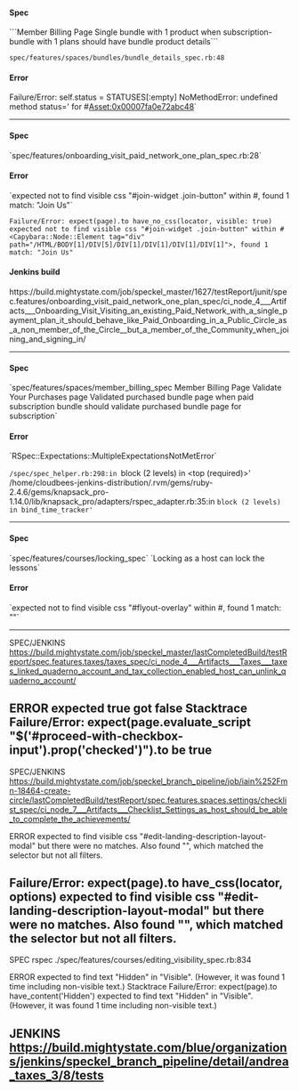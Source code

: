 <h4>Spec</h4>
```Member Billing Page Single bundle with 1 product when subscription-bundle with 1 plans should
have bundle product details```

```spec/features/spaces/bundles/bundle_details_spec.rb:48```

<h4>Error</h4>

Failure/Error: self.status = STATUSES[:empty]
NoMethodError:
       undefined method status=' for #<Asset:0x00007fa0e72abc48>`

------------------------------------------------------------------------------------------------

<h4>Spec</h4>
`spec/features/onboarding_visit_paid_network_one_plan_spec.rb:28`

<h4>Error</h4>
`expected not to find visible css "#join-widget .join-button" within
#<Capybara::Node::Element tag="div" path="/HTML/BODY[1]/DIV[5]/DIV[1]/DIV[1]/DIV[1]/DIV[1]">,
found 1 match: "Join Us"`

`Failure/Error: expect(page).to have_no_css(locator, visible: true)
  expected not to find visible css "#join-widget .join-button" within
  #<Capybara::Node::Element tag="div" path="/HTML/BODY[1]/DIV[5]/DIV[1]/DIV[1]/DIV[1]/DIV[1]">,
  found 1 match: "Join Us"`

<h4>Jenkins build</h4>
https://build.mightystate.com/job/speckel_master/1627/testReport/junit/spec.features/onboarding_visit_paid_network_one_plan_spec/ci_node_4___Artifacts___Onboarding_Visit_Visiting_an_existing_Paid_Network_with_a_single_payment_plan_it_should_behave_like_Paid_Onboarding_in_a_Public_Circle_as_a_non_member_of_the_Circle__but_a_member_of_the_Community_when_joining_and_signing_in/

---------------------------------------------------------------------------------------------------------------------------------------------------------------------------------------------------------------------
<h4>Spec</h4>
`spec/features/spaces/member_billing_spec
Member Billing Page Validate Your Purchases page Validated purchased bundle page when paid subscription bundle should validate purchased bundle page for subscription`

<h4>Error</h4>
`RSpec::Expectations::MultipleExpectationsNotMetError`

`/spec/spec_helper.rb:298:in `block (2 levels) in <top (required)>'
/home/cloudbees-jenkins-distribution/.rvm/gems/ruby-2.4.6/gems/knapsack_pro-1.14.0/lib/knapsack_pro/adapters/rspec_adapter.rb:35:in `block (2 levels) in bind_time_tracker'`

------------------------------------------------------------------------------------------------------------------------------------------------------------------------------------------------------------------
<h4>Spec</h4>
 `spec/features/courses/locking_spec`
 `Locking as a host can lock the lessons`

<h4>Error</h4>
`expected not to find visible css "#flyout-overlay" within #<Capybara::Node::Element tag="body" path="/HTML/BODY[1]">, found 1 match: ""`

-------------------------------------------------------------------------------------------------------------------------------------------------------

SPEC/JENKINS
https://build.mightystate.com/job/speckel_master/lastCompletedBuild/testReport/spec.features.taxes/taxes_spec/ci_node_4___Artifacts___Taxes___taxes_linked_quaderno_account_and_tax_collection_enabled_host_can_unlink_quaderno_account/

ERROR
expected true      got false
Stacktrace
Failure/Error: expect(page.evaluate_script "$('#proceed-with-checkbox-input').prop('checked')").to be true
---------------------------------------------------------------------------------------------------------------------------------------------------------------
SPEC/JENKINS
https://build.mightystate.com/job/speckel_branch_pipeline/job/iain%252Fmn-18464-create-circle/lastCompletedBuild/testReport/spec.features.spaces.settings/checklist_spec/ci_node_7___Artifacts___Checklist_Settings_as_host_should_be_able_to_complete_the_achievements/

ERROR
expected to find visible css "#edit-landing-description-layout-modal" but there were no matches. Also found "", which matched the selector but not all filters.

Failure/Error: expect(page).to have_css(locator, options)
  expected to find visible css "#edit-landing-description-layout-modal" but there were no matches. Also found "", which matched the selector but not all filters.
-------------------------------------------------------------------------------------------------------------------------------------------------------------------------------------------
SPEC
rspec ./spec/features/courses/editing_visibility_spec.rb:834

ERROR
expected to find text "Hidden" in "Visible". (However, it was found 1 time including non-visible text.)
Stacktrace
Failure/Error: expect(page).to have_content('Hidden')
  expected to find text "Hidden" in "Visible". (However, it was found 1 time including non-visible text.)

JENKINS
https://build.mightystate.com/blue/organizations/jenkins/speckel_branch_pipeline/detail/andrea_taxes_3/8/tests
---------------------------------------------------------------------------------------------------------------------------------------------------------------------------------------------------
